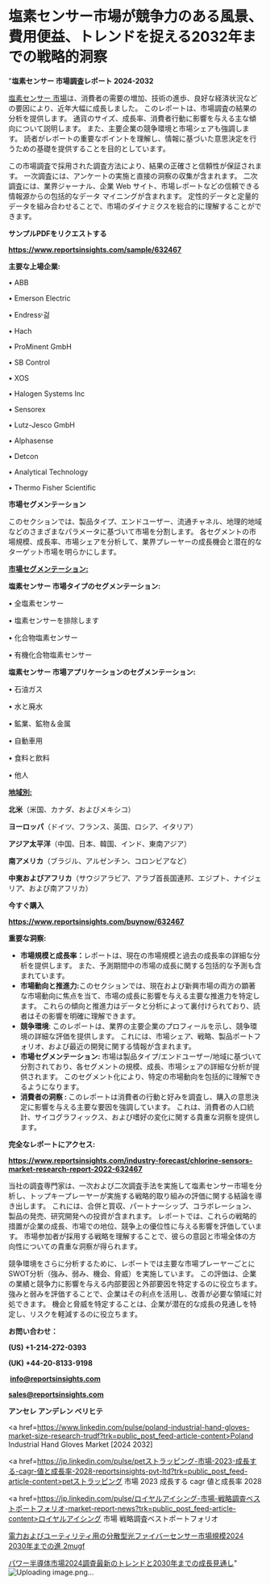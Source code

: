 # 塩素センサー市場が競争力のある風景、費用便益、トレンドを捉える2032年までの戦略的洞察

"<strong>塩素センサー 市場調査レポート 2024-2032</strong>

<a href=https://www.reportsinsights.com/sample/632467>塩素センサー 市場</a>は、消費者の需要の増加、技術の進歩、良好な経済状況などの要因により、近年大幅に成長しました。 このレポートは、市場調査の結果の分析を提供します。 通貨のサイズ、成長率、消費者行動に影響を与える主な傾向について説明します。 また、主要企業の競争環境と市場シェアも強調します。 読者がレポートの重要なポイントを理解し、情報に基づいた意思決定を行うための基礎を提供することを目的としています。

この市場調査で採用された調査方法により、結果の正確さと信頼性が保証されます。 一次調査には、アンケートの実施と直接の洞察の収集が含まれます。 二次調査には、業界ジャーナル、企業 Web サイト、市場レポートなどの信頼できる情報源からの包括的なデータ マイニングが含まれます。 定性的データと定量的データを組み合わせることで、市場のダイナミクスを総合的に理解することができます。

<strong><b>サンプルPDFをリクエストする</b></strong>

<a href=https://www.reportsinsights.com/sample/632467><strong><u>https://www.reportsinsights.com/sample/632467</u></strong></a>

<strong>主要な上場企業:</strong>

• ABB

• Emerson Electric

• Endressᶫ걺

• Hach

• ProMinent GmbH

• SB Control

• XOS

• Halogen Systems Inc

• Sensorex

• Lutz-Jesco GmbH

• Alphasense

• Detcon

• Analytical Technology

• Thermo Fisher Scientific

<strong>市場セグメンテーション</strong>

このセクションでは、製品タイプ、エンドユーザー、流通チャネル、地理的地域などのさまざまなパラメータに基づいて市場を分割します。 各セグメントの市場規模、成長率、市場シェアを分析して、業界プレーヤーの成長機会と潜在的なターゲット市場を明らかにします。

<strong><u>市場セグメンテーション</u></strong><strong><u>:</u></strong>

<strong>塩素センサー 市場タイプのセグメンテーション:</strong>

• 全塩素センサー

• 塩素センサーを排除します

• 化合物塩素センサー

• 有機化合物塩素センサー

<strong>塩素センサー 市場アプリケーションのセグメンテーション:</strong>

• 石油ガス

• 水と廃水

• 鉱業、鉱物＆金属

• 自動車用

• 食料と飲料

• 他人

<strong><u>地域別</u></strong><strong><u>:</u></strong>

<strong>北米</strong>（米国、カナダ、およびメキシコ）

<strong>ヨーロッパ</strong>（ドイツ、フランス、英国、ロシア、イタリア）

<strong>アジア太平洋</strong>（中国、日本、韓国、インド、東南アジア）

<strong>南アメリカ</strong>（ブラジル、アルゼンチン、コロンビアなど）

<strong>中東およびアフリカ</strong>（サウジアラビア、アラブ首長国連邦、エジプト、ナイジェリア、および南アフリカ）

<strong>今すぐ購入</strong>

<a href=https://www.reportsinsights.com/buynow/632467><strong><u>https://www.reportsinsights.com/buynow/632467</u></strong></a>

<strong>重要な洞察:</strong>
<ul>
  <li><strong>市場規模と成長率：</strong>レポートは、現在の市場規模と過去の成長率の詳細な分析を提供します。 また、予測期間中の市場の成長に関する包括的な予測も含まれています。</li>
  <li><strong>市場動向と推進力:</strong>このセクションでは、現在および新興市場の両方の顕著な市場動向に焦点を当て、市場の成長に影響を与える主要な推進力を特定します。 これらの傾向と推進力はデータと分析によって裏付けられており、読者はその影響を明確に理解できます。</li>
  <li><strong>競争環境</strong>: このレポートは、業界の主要企業のプロフィールを示し、競争環境の詳細な評価を提供します。 これには、市場シェア、戦略、製品ポートフォリオ、および最近の開発に関する情報が含まれます。</li>
  <li><strong>市場セグメンテーション: </strong>市場は製品タイプ/エンドユーザー/地域に基づいて分割されており、各セグメントの規模、成長、市場シェアの詳細な分析が提供されます。 このセグメント化により、特定の市場動向を包括的に理解できるようになります。</li>
  <li><strong>消費者の洞察 : </strong>このレポートは消費者の行動と好みを調査し、購入の意思決定に影響を与える主要な要因を強調しています。 これは、消費者の人口統計、サイコグラフィックス、および嗜好の変化に関する貴重な洞察を提供します。</li>
</ul>
<strong>完全なレポートにアクセス:</strong>

<a href=https://www.reportsinsights.com/industry-forecast/chlorine-sensors-market-research-report-2022-632467><strong><u><b>https://www.reportsinsights.com/industry-forecast/chlorine-sensors-market-research-report-2022-632467</b></u></strong></a>

当社の調査専門家は、一次および二次調査手法を実施して塩素センサー市場を分析し、トップキープレーヤーが実施する戦略的取り組みの評価に関する結論を導き出します。 これには、合併と買収、パートナーシップ、コラボレーション、製品の発売、研究開発への投資が含まれます。 レポートでは、これらの戦略的措置が企業の成長、市場での地位、競争上の優位性に与える影響を評価しています。 市場参加者が採用する戦略を理解することで、彼らの意図と市場全体の方向性についての貴重な洞察が得られます。

競争環境をさらに分析するために、レポートでは主要な市場プレーヤーごとにSWOT分析（強み、弱み、機会、脅威）を実施しています。 この評価は、企業の業績と競争力に影響を与える内部要因と外部要因を特定するのに役立ちます。 強みと弱みを評価することで、企業はその利点を活用し、改善が必要な領域に対処できます。 機会と脅威を特定することは、企業が潜在的な成長の見通しを特定し、リスクを軽減するのに役立ちます。

<strong>お問い合わせ：</strong>

<strong>(US) +1-214-272-0393</strong>

<strong>(UK) +44-20-8133-9198</strong>

<strong> </strong><a href=info@reportsinsights.com><strong><u>info@reportsinsights.com</u></strong></a>

<a href=sales@reportsinsights.com><strong><u>sales@reportsinsights.com</u></strong></a>

<strong>アンセレ アンデレン ベリヒテ</strong>

<a href=https://www.linkedin.com/pulse/poland-industrial-hand-gloves-market-size-research-trudf?trk=public_post_feed-article-content>Poland Industrial Hand Gloves Market [2024 2032]</a>

<a href=https://jp.linkedin.com/pulse/petストラッピング-市場-2023-成長する-cagr-値と成長率-2028-reportsinsights-pvt-ltd?trk=public_post_feed-article-content>petストラッピング 市場 2023 成長する cagr 値と成長率 2028</a>

<a href=https://jp.linkedin.com/pulse/ロイヤルアイシング-市場-戦略調査ベストポートフォリオ-market-report-news?trk=public_post_feed-article-content>ロイヤルアイシング 市場 戦略調査ベストポートフォリオ</a>

<a href=https://www.linkedin.com/pulse/電力およびユーティリティ用の分散型光ファイバーセンサー市場規模2024-2030年までの進-2mugf/>電力およびユーティリティ用の分散型光ファイバーセンサー市場規模2024 2030年までの進 2mugf</a>

<a href=https://www.linkedin.com/pulse/パワー半導体市場2024調査最新のトレンドと2030年までの成長見通し-community-market-research-4op2f/>パワー半導体市場2024調査最新のトレンドと2030年までの成長見通し</a>"
![Uploading image.png…]()
